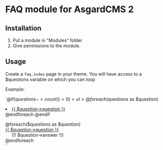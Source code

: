 # FAQ module for AsgardCMS 2

## Installation

1. Put a module in "Modules" folder
2. Give permissions to the module.

## Usage

Create a `faq.index` page in your theme.
You will have access to a $questions variable on which you can loop

Example:

`@if($questions->count() > 0)
    <ul>
        @foreach($questions as $question)
            <li><a href="#question-{{ $question->id }}">{{ $question->question }}</a></li>
        @endforeach
    </ul>
@endif

<div class="answers-container">
    @foreach($questions as $question)
        <div class="faq-question" id="question-{{ $question->id }}">
            <a href="#">{{ $question->question }}</a>
            <div class="faq-answer" style="margin-left: 20px">
                {!! $question->answer !!}
            </div>
        </div>
    @endforeach
</div>`